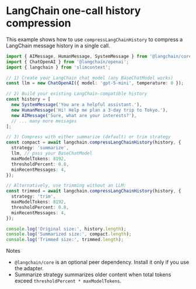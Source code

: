 # LangChain one-call history compression

This example shows how to use `compressLangChainHistory` to compress a LangChain message history in a single call.

```ts
import { AIMessage, HumanMessage, SystemMessage } from '@langchain/core/messages';
import { ChatOpenAI } from '@langchain/openai';
import { langchain } from 'slimcontext';

// 1) Create your LangChain chat model (any BaseChatModel works)
const llm = new ChatOpenAI({ model: 'gpt-5-mini', temperature: 0 });

// 2) Build your existing LangChain-compatible history
const history = [
  new SystemMessage('You are a helpful assistant.'),
  new HumanMessage('Hi! Help me plan a 3-day trip to Tokyo.'),
  new AIMessage('Sure, what are your interests?'),
  // ... many more messages
];

// 3) Compress with either summarize (default) or trim strategy
const compact = await langchain.compressLangChainHistory(history, {
  strategy: 'summarize',
  llm, // pass your BaseChatModel
  maxModelTokens: 8192,
  thresholdPercent: 0.8,
  minRecentMessages: 4,
});

// Alternatively, use trimming without an LLM:
const trimmed = await langchain.compressLangChainHistory(history, {
  strategy: 'trim',
  maxModelTokens: 8192,
  thresholdPercent: 0.8,
  minRecentMessages: 4,
});

console.log('Original size:', history.length);
console.log('Summarized size:', compact.length);
console.log('Trimmed size:', trimmed.length);
```

Notes

- `@langchain/core` is an optional peer dependency. Install it only if you use the adapter.
- Summarize strategy summarizes older content when total tokens exceed `thresholdPercent * maxModelTokens`.
